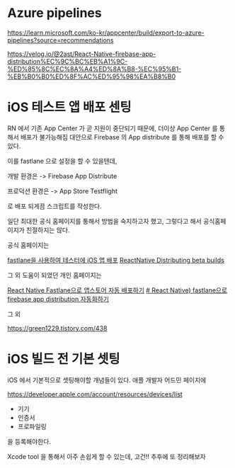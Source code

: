 

# Azure pipelines

https://learn.microsoft.com/ko-kr/appcenter/build/export-to-azure-pipelines?source=recommendations


https://velog.io/@2ast/React-Native-firebase-app-distribution%EC%9C%BC%EB%A1%9C-%ED%85%8C%EC%8A%A4%ED%8A%B8-%EC%95%B1-%EB%B0%B0%ED%8F%AC%ED%95%98%EA%B8%B0




# iOS 테스트 앱 배포 센팅

RN 에서 기존 App Center 가 곧 지원이 중단되기 때문에, 더이상 App Center 를 통해서 배포가 불가능해짐
대안으로 Firebase 의 App distribute 를 통해 배포를 할 수 있다.

이를 fastlane 으로 설정을 할 수 있을텐데,

개발 환경은
-> Firebase App Distribute

프로덕션 환경은
-> App Store Testflight

로 배포 되게끔 스크립트를 작성한다.

일단 최대한 공식 홈페이지를 통해서 방법을 숙지하고자 했고, 그렇다고 해서 공식홈페이지가 친절하지는 않다.

공식 홈페이지는


[fastlane을 사용하여 테스터에 iOS 앱 배포](https://firebase.google.com/docs/app-distribution/ios/distribute-fastlane?hl=ko)
[ReactNative Distributing beta builds](https://thecodingmachine.github.io/react-native-boilerplate/docs/BetaBuild/#stuck-at-bundle-install-or-bundle-update-running-fastlane-init)


그 외 도움이 되었던 개인 홈페이지는

[React Native Fastlane으로 앱스토어 자동 배포하기](https://velog.io/@kimjisub/React-Native-Fastlane-Beta-Release)
[# React Native) fastlane으로 firebase app distribution 자동화하기](https://velog.io/@2ast/React-Native-fastlane%EC%9C%BC%EB%A1%9C-firebase-app-distribution-%EC%9E%90%EB%8F%99%ED%99%94%ED%95%98%EA%B8%B0)

그 외

https://green1229.tistory.com/438




# iOS 빌드 전 기본 셋팅

iOS 에서 기본적으로 셋팅해야할 개념들이 있다. 애플 개발자 어드민 페이지에

https://developer.apple.com/account/resources/devices/list

- 기기
- 인증서
- 프로파일링

을 등록해야한다.

Xcode tool 을 통해서 아주 손쉽게 할 수 있는데, 고건!! 추후에 또 정리해보자
